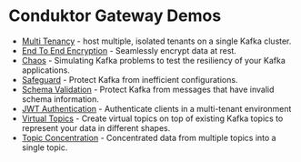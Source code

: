 # Conduktor Gateway Demos

* [Multi Tenancy](multi-tenant/Readme.md) - host multiple, isolated tenants on a single Kafka cluster.
* [End To End Encryption](encryption/Readme.md) - Seamlessly encrypt data at rest.
* [Chaos](chaos/Readme.md) - Simulating Kafka problems to test the resiliency of your Kafka applications.
* [Safeguard](safeguard/Readme.md) - Protect Kafka from inefficient configurations.
* [Schema Validation](schema_validation/Readme.md) - Protect Kafka from messages that have invalid schema information.
* [JWT Authentication](jwt_auth/Readme.md) - Authenticate clients in a multi-tenant environment
* [Virtual Topics](virtual_topics/Readme.md) - Create virtual topics on top of existing Kafka topics to represent your data in different shapes.
* [Topic Concentration](topic_concentration/Readme.md) - Concentrated data from multiple topics into a single topic.
